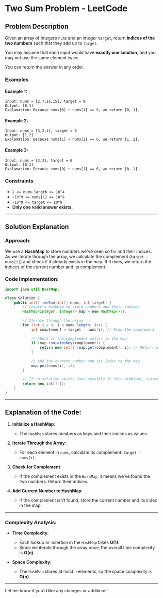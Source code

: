

# Two Sum Problem - LeetCode

## Problem Description

Given an array of integers `nums` and an integer `target`, return **indices of the two numbers** such that they add up to `target`.

You may assume that each input would have **exactly one solution**, and you may not use the same element twice.

You can return the answer in any order.

### Examples

#### Example 1:
```text
Input: nums = [2,7,11,15], target = 9
Output: [0,1]
Explanation: Because nums[0] + nums[1] == 9, we return [0, 1].
```

#### Example 2:
```text
Input: nums = [3,2,4], target = 6
Output: [1,2]
Explanation: Because nums[1] + nums[2] == 6, we return [1, 2].
```

#### Example 3:
```text
Input: nums = [3,3], target = 6
Output: [0,1]
Explanation: Because nums[0] + nums[1] == 6, we return [0, 1].
```

### Constraints
- `2 <= nums.length <= 10^4`
- `-10^9 <= nums[i] <= 10^9`
- `-10^9 <= target <= 10^9`
- **Only one valid answer exists.**

---

## Solution Explanation

### Approach:
We use a **HashMap** to store numbers we've seen so far and their indices. As we iterate through the array, we calculate the complement (`target - nums[i]`) and check if it already exists in the map. If it does, we return the indices of the current number and its complement.

### Code Implementation:

```java
import java.util.HashMap;

class Solution {
    public int[] twoSum(int[] nums, int target) {
        // Create a HashMap to store numbers and their indices
        HashMap<Integer, Integer> map = new HashMap<>();
        
        // Iterate through the array
        for (int i = 0; i < nums.length; i++) {
            int complement = target - nums[i]; // Find the complement
            
            // Check if the complement exists in the map
            if (map.containsKey(complement)) {
                return new int[] {map.get(complement), i}; // Return indices
            }
            
            // Add the current number and its index to the map
            map.put(nums[i], i);
        }
        
        // If no solution exists (not possible in this problem), return an empty array
        return new int[] {};
    }
}
```

---

## Explanation of the Code:

1. **Initialize a HashMap**:
   - The `HashMap` stores numbers as keys and their indices as values.

2. **Iterate Through the Array**:
   - For each element in `nums`, calculate its complement: `target - nums[i]`.

3. **Check for Complement**:
   - If the complement exists in the `HashMap`, it means we’ve found the two numbers. Return their indices.

4. **Add Current Number to HashMap**:
   - If the complement isn’t found, store the current number and its index in the map.

---

### Complexity Analysis:

- **Time Complexity**:  
  - Each lookup or insertion in the `HashMap` takes **O(1)**.  
  - Since we iterate through the array once, the overall time complexity is **O(n)**.

- **Space Complexity**:  
  - The `HashMap` stores at most `n` elements, so the space complexity is **O(n)**.

---

Let me know if you'd like any changes or additions!
